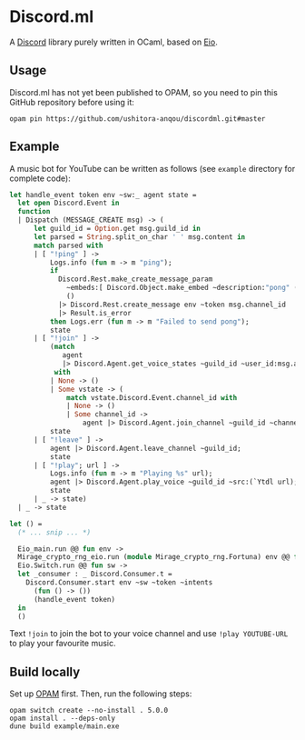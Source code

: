 # Discord.ml

A [Discord](https://discord.com/) library purely written in OCaml, based on [Eio](https://github.com/ocaml-multicore/eio).

## Usage

Discord.ml has not yet been published to OPAM, so you need to pin this GitHub repository before using it:

```
opam pin https://github.com/ushitora-anqou/discordml.git#master
```

## Example

A music bot for YouTube can be written as follows
(see `example` directory for complete code):

```ocaml
let handle_event token env ~sw:_ agent state =
  let open Discord.Event in
  function
  | Dispatch (MESSAGE_CREATE msg) -> (
      let guild_id = Option.get msg.guild_id in
      let parsed = String.split_on_char ' ' msg.content in
      match parsed with
      | [ "!ping" ] ->
          Logs.info (fun m -> m "ping");
          if
            Discord.Rest.make_create_message_param
              ~embeds:[ Discord.Object.make_embed ~description:"pong" () ]
              ()
            |> Discord.Rest.create_message env ~token msg.channel_id
            |> Result.is_error
          then Logs.err (fun m -> m "Failed to send pong");
          state
      | [ "!join" ] ->
          (match
             agent
             |> Discord.Agent.get_voice_states ~guild_id ~user_id:msg.author.id
           with
          | None -> ()
          | Some vstate -> (
              match vstate.Discord.Event.channel_id with
              | None -> ()
              | Some channel_id ->
                  agent |> Discord.Agent.join_channel ~guild_id ~channel_id));
          state
      | [ "!leave" ] ->
          agent |> Discord.Agent.leave_channel ~guild_id;
          state
      | [ "!play"; url ] ->
          Logs.info (fun m -> m "Playing %s" url);
          agent |> Discord.Agent.play_voice ~guild_id ~src:(`Ytdl url);
          state
      | _ -> state)
  | _ -> state

let () =
  (* ... snip ... *)

  Eio_main.run @@ fun env ->
  Mirage_crypto_rng_eio.run (module Mirage_crypto_rng.Fortuna) env @@ fun () ->
  Eio.Switch.run @@ fun sw ->
  let _consumer : _ Discord.Consumer.t =
    Discord.Consumer.start env ~sw ~token ~intents
      (fun () -> ())
      (handle_event token)
  in
  ()
```

Text `!join` to join the bot to your voice channel and use `!play YOUTUBE-URL` to play your favourite music.

## Build locally

Set up [OPAM](https://opam.ocaml.org/) first. Then, run the following steps:

```
opam switch create --no-install . 5.0.0
opam install . --deps-only
dune build example/main.exe
```
